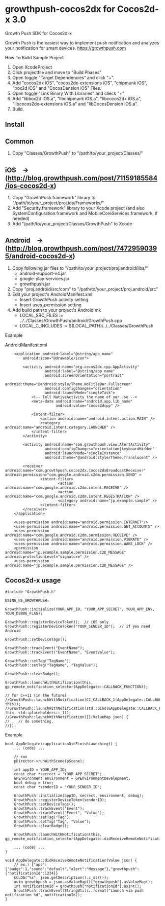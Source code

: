growthpush-cocos2dx for Cocos2d-x 3.0
===================

Growth Push SDK for Cocos2d-x

Growth Push is the easiest way to implement push notification and analyzes your notification for smart devices.
https://growthpush.com

How To Build Sample Project
1. Open XcodeProject
2. Click projectfile and move to "Build Phases"
3. Open toggle "Target Dependencies" and click "+".
4. Add "cocos2dx iOS", "cocos2dx-extensions iOS", "chipmunk iOS", "box2d iOS" and "CocosDension iOS" Files.
5. Open toggle "Link Binary With Libraries" and clieck "+"
6. Add "libbox2d iOS.a", "libchipmunk iOS.a", "libcocos2dx iOS.a", "libcocos2dx-extensions iOS.a" and "libCocosDension iOS.a".
7. Build.

Install
----------------
Common
----------------
1. Copy "Classes/GrowthPush" to "/path/to/your_project/Classes/"

iOS　→　(http://blog.growthpush.com/post/71159185584/ios-cocos2d-x)
----------------
1. Copy "GrowthPush.framework" library to "/path/to/your_project/proj.ios/Frameworks/"
2. Add "Security.framework" library to your Xcode project (and also SystemConfiguration.framework and MobileCoreServices.framework, if needed)
3. Add "/path/to/your_project/Classes/GrowthPush" to Xcode

Android　→　(http://blog.growthpush.com/post/74729590395/android-cocos2d-x)
----------------
1. Copy following jar files to "/path/to/your_project/proj.android/libs/"
      * android-support-v4.jar
      * google-play-services.jar
      * growthpush.jar
2. Copy "proj.android/src/com" to "/path/to/your_project/proj.android/src"
3. Edit your project's AndroidManifest.xml
      * Insert GrowthPush activity setting
      * Insert uses-permission setting
4. Add build path to your project's Android.mk
      * LOCAL_SRC_FILES := ../../Classes/GrowthPush/android/GrowthPush.cpp
      * LOCAL_C_INCLUDES := $(LOCAL_PATH)/../../Classes/GrowthPush

Example

AndroidManifest.xml

```
    <application android:label="@string/app_name"
        android:icon="@drawable/icon">

        <activity android:name="org.cocos2dx.cpp.AppActivity"
                  android:label="@string/app_name"
                  android:screenOrientation="portrait"
                  android:theme="@android:style/Theme.NoTitleBar.Fullscreen"
                  android:configChanges="orientation"
                  android:launchMode="singleTask">
            <!-- Tell NativeActivity the name of our .so -->
            <meta-data android:name="android.app.lib_name"
                       android:value="cocos2dcpp" />
            
            <intent-filter>
                <action android:name="android.intent.action.MAIN" />
                <category android:name="android.intent.category.LAUNCHER" />
            </intent-filter>
        </activity>
        
        <activity android:name="com.growthpush.view.AlertActivity" 
                  android:configChanges="orientation|keyboardHidden"
                  android:launchMode="singleInstance"
                  android:theme="@android:style/Theme.Translucent" />

        <receiver android:name="com.growthpush.cocos2dx.Cocos2dxBroadcastReceiver" android:permission="com.google.android.c2dm.permission.SEND" >
                <intent-filter>
                        <action android:name="com.google.android.c2dm.intent.RECEIVE" />
                        <action android:name="com.google.android.c2dm.intent.REGISTRATION" />
                        <category android:name="jp.example.sample" />
                </intent-filter>
        </receiver>
    </application>

    <uses-permission android:name="android.permission.INTERNET"/>
    <uses-permission android:name="android.permission.GET_ACCOUNTS" />
    <uses-permission android:name="com.google.android.c2dm.permission.RECEIVE" />
    <uses-permission android:name="android.permission.VIBRATE" />
    <uses-permission android:name="android.permission.WAKE_LOCK" />
    <permission android:name="jp.example.sample.permission.C2D_MESSAGE" android:protectionLevel="signature" />
    <uses-permission android:name="jp.example.sample.permission.C2D_MESSAGE" />
```

Cocos2d-x usage
----------------

```
#include "GrowthPush.h"

USING_NS_GROWTHPUSH;

GrowthPush::initialize(YOUR_APP_ID, "YOUR_APP_SECRET", YOUR_APP_ENV, YOUR_DEBUG_FLAG);

GrowthPush::registerDeviceToken();  // iOS only
GrowthPush::registerDeviceToken("YOUR_SENDER_ID");  // if you need Android

GrowthPush::setDeviceTags();

GrowthPush::trackEvent("EventName");
GrowthPush::trackEvent("EventName", "EventValue");

GrowthPush::setTag("TagName");
GrowthPush::setTag("TagName", "TagValue");

GrowthPush::clearBadge();

GrowthPush::launchWithNotification(this, gp_remote_notification_selector(AppDelegate::CALLBACK_FUNCTION));

// for C++11 (in the future)
//GrowthPush::launchWithNotification(CC_CALLBACK_1(AppDelegate::CALLBACK_FUNCTION, this));
//GrowthPush::launchWithNotification(std::bind(&AppDelegate::CALLBACK_FUNCTION, this, std::placeholders::_1));
//GrowthPush::launchWithNotification([](ValueMap json) {
//    // do something.
//});
```

Example

```
bool AppDelegate::applicationDidFinishLaunching() {
    ... (code) ...
    
    // run
    pDirector->runWithScene(pScene);

    int appID = YOUR_APP_ID;
    const char *secrect = "YOUR_APP_SECRET";
    GPEnvironment environment = GPEnvironmentDevelopment;
    bool debug = true;
    const char *senderID = "YOUR_SENDER_ID";
    
    GrowthPush::initialize(appID, secrect, environment, debug);
    GrowthPush::registerDeviceToken(senderID);
    GrowthPush::setDeviceTags();
    GrowthPush::trackEvent("Event");
    GrowthPush::trackEvent("Event", "Value");
    GrowthPush::setTag("Tag");
    GrowthPush::setTag("Tag", "Value");
    GrowthPush::clearBadge();
    
    GrowthPush::launchWithNotification(this, gp_remote_notification_selector(AppDelegate::didReceiveRemoteNotification));
    
    ... (code) ...
}

void AppDelegate::didReceiveRemoteNotification(Value json) {
    // ex.) {"aps":{"badge":1,"sound":"default","alert":"Message"},"growthpush":{"notificationId":1234}}
    CCLOG("%s", json.getDescription().c_str());
    auto growthpush = json.asValueMap()["growthpush"].asValueMap();
    int notificationId = growthpush["notificationId"].asInt();
    GrowthPush::trackEvent(StringUtils::format("Launch via push notification %d", notificationId));
}
```
